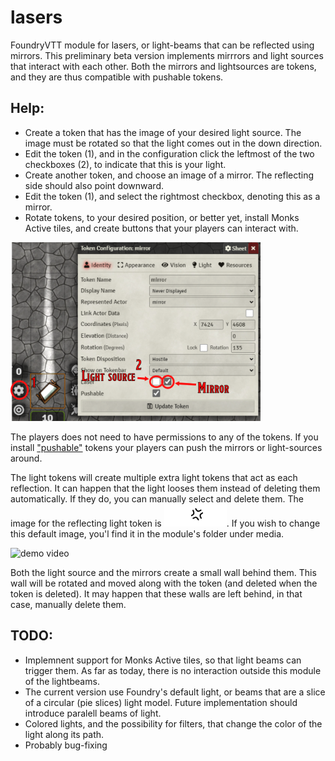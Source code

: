 # lasers
FoundryVTT module for lasers, or light-beams that can be reflected using mirrors. This preliminary beta version implements mirrrors and light sources that interact with each other.
Both the mirrors and lightsources are tokens, and they are thus compatible with pushable tokens.

## Help:
 * Create a token that has the image of your desired light source. The image must be rotated so that the light comes out in the down direction. 
 * Edit the token (1), and in the configuration click the leftmost of the two checkboxes (2), to indicate that this is your light.
 * Create another token, and choose an image of a mirror. The reflecting side should also point downward.
 * Edit the token (1), and select the rightmost checkbox, denoting this as a mirror.
 * Rotate tokens, to your desired position, or better yet, install Monks Active tiles, and create buttons that your players can interact with.

<img src="media/laser_settings_help.png" width="400">

The players does not need to have permissions to any of the tokens. If you install ["pushable"](https://github.com/oOve/pushable) tokens your players can push the mirrors or light-sources around.

The light tokens will create multiple extra light tokens that act as each reflection. It can happen that the light looses them instead of deleting them automatically. If they do, you can manually select and delete them. The image for the reflecting light token is <img src="media/anger.png" width="100">. If you wish to change this default image, you'l find it in the module's folder under media.

![demo video]("media/demo.webm")

Both the light source and the mirrors create a small wall behind them. This wall will be rotated and moved along with the token (and deleted when the token is deleted). It may happen that these walls are left behind, in that case, manually delete them.

## TODO:
 * Implemnent support for Monks Active tiles, so that light beams can trigger them. As far as today, there is no interaction outside this module of the lightbeams. 
 * The current version use Foundry's default light, or beams that are a slice of a circular (pie slices) light model. Future implementation should introduce paralell beams of light.
 * Colored lights, and the possibility for filters, that change the color of the light along its path.
 * Probably bug-fixing

